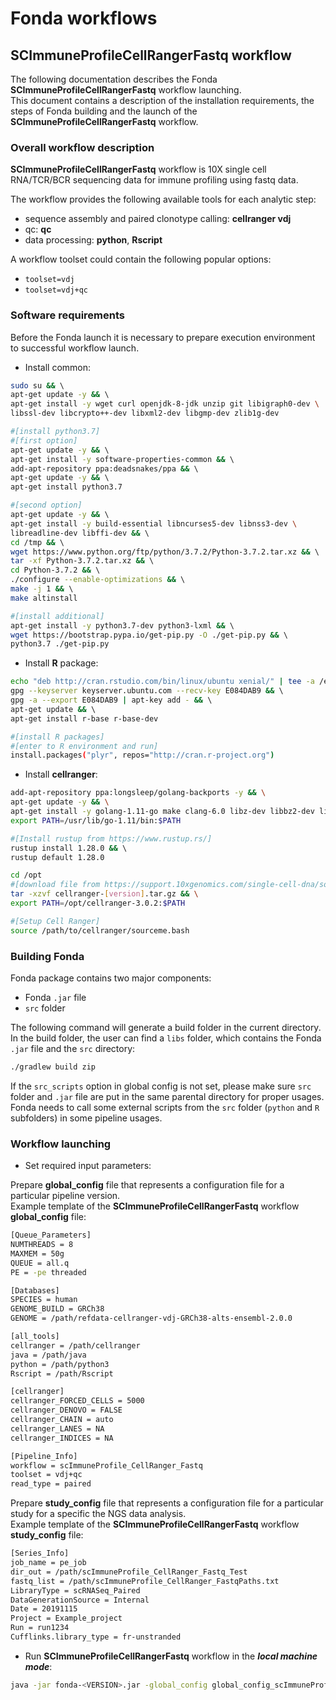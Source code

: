 # Fonda workflows

## SCImmuneProfileCellRangerFastq workflow

The following documentation describes the Fonda **SCImmuneProfileCellRangerFastq** workflow launching.  
This document contains a description of the installation requirements, the steps of Fonda building and the launch of the **SCImmuneProfileCellRangerFastq** workflow.

### Overall workflow description

**SCImmuneProfileCellRangerFastq** workflow is 10X single cell RNA/TCR/BCR sequencing data for immune profiling 
using fastq data.

The workflow provides the following available tools for each analytic step:
- sequence assembly and paired clonotype calling: **cellranger vdj**
- qc: **qc**
- data processing: **python**, **Rscript**

A workflow toolset could contain the following popular options:

- `toolset=vdj`
- `toolset=vdj+qc`

### Software requirements

Before the Fonda launch it is necessary to prepare execution environment to successful workflow launch. 

-  Install common:

``` bash
sudo su && \ 
apt-get update -y && \ 
apt-get install -y wget curl openjdk-8-jdk unzip git libigraph0-dev \ 
libssl-dev libcrypto++-dev libxml2-dev libgmp-dev zlib1g-dev 

#[install python3.7] 
#[first option] 
apt-get update -y && \ 
apt-get install -y software-properties-common && \ 
add-apt-repository ppa:deadsnakes/ppa && \ 
apt-get update -y && \ 
apt-get install python3.7 

#[second option] 
apt-get update -y && \ 
apt-get install -y build-essential libncurses5-dev libnss3-dev \ 
libreadline-dev libffi-dev && \ 
cd /tmp && \ 
wget https://www.python.org/ftp/python/3.7.2/Python-3.7.2.tar.xz && \ 
tar -xf Python-3.7.2.tar.xz && \ 
cd Python-3.7.2 && \ 
./configure --enable-optimizations && \ 
make -j 1 && \ 
make altinstall 

#[install additional] 
apt-get install -y python3.7-dev python3-lxml && \ 
wget https://bootstrap.pypa.io/get-pip.py -O ./get-pip.py && \ 
python3.7 ./get-pip.py
```

-  Install **R** package:

``` bash
echo "deb http://cran.rstudio.com/bin/linux/ubuntu xenial/" | tee -a /etc/apt/sources.list && \ 
gpg --keyserver keyserver.ubuntu.com --recv-key E084DAB9 && \ 
gpg -a --export E084DAB9 | apt-key add - && \ 
apt-get update && \ 
apt-get install r-base r-base-dev 

#[install R packages] 
#[enter to R environment and run]
install.packages("plyr", repos="http://cran.r-project.org") 
```

-  Install **cellranger**:

``` bash
add-apt-repository ppa:longsleep/golang-backports -y && \
apt-get update -y && \
apt-get install -y golang-1.11-go make clang-6.0 libz-dev libbz2-dev liblzma-dev && \ 
export PATH=/usr/lib/go-1.11/bin:$PATH

#[Install rustup from https://www.rustup.rs/] 
rustup install 1.28.0 && \ 
rustup default 1.28.0 

cd /opt
#[download file from https://support.10xgenomics.com/single-cell-dna/software/downloads/latest] 
tar -xzvf cellranger-[version].tar.gz && \
export PATH=/opt/cellranger-3.0.2:$PATH

#[Setup Cell Ranger] 
source /path/to/cellranger/sourceme.bash 
```

### Building Fonda 

Fonda package contains two major components:

- Fonda `.jar` file
- `src` folder

The following command will generate a build folder in the current directory. In the build folder, the user can find a `libs` folder, which contains the Fonda `.jar` file and the `src` directory:

``` bash
./gradlew build zip
```

If the `src_scripts` option in global config is not set, please make sure `src` folder and `.jar` file are put in the same parental directory for proper usages. Fonda needs to call some external scripts from the `src` folder (`python` and `R` subfolders) in some pipeline usages.

### Workflow launching

-   Set required input parameters:

Prepare **global_config** file that represents a configuration file for a particular pipeline version.  
Example template of the **SCImmuneProfileCellRangerFastq** workflow **global\_config** file:

``` bash
[Queue_Parameters] 
NUMTHREADS = 8 
MAXMEM = 50g 
QUEUE = all.q 
PE = -pe threaded 

[Databases] 
SPECIES = human 
GENOME_BUILD = GRCh38 
GENOME = /path/refdata-cellranger-vdj-GRCh38-alts-ensembl-2.0.0

[all_tools] 
cellranger = /path/cellranger 
java = /path/java 
python = /path/python3 
Rscript = /path/Rscript

[cellranger] 
cellranger_FORCED_CELLS = 5000 
cellranger_DENOVO = FALSE
cellranger_CHAIN = auto
cellranger_LANES = NA
cellranger_INDICES = NA

[Pipeline_Info] 
workflow = scImmuneProfile_CellRanger_Fastq
toolset = vdj+qc 
read_type = paired 
```

Prepare **study_config** file that represents a configuration file for a particular study for a specific the NGS data analysis.  
Example template of the **SCImmuneProfileCellRangerFastq** workflow **study\_config** file:

``` bash
[Series_Info] 
job_name = pe_job 
dir_out = /path/scImmuneProfile_CellRanger_Fastq_Test 
fastq_list = /path/scImmuneProfile_CellRanger_FastqPaths.txt 
LibraryType = scRNASeq_Paired 
DataGenerationSource = Internal 
Date = 20191115 
Project = Example_project 
Run = run1234 
Cufflinks.library_type = fr-unstranded   
```

- Run **SCImmuneProfileCellRangerFastq** workflow in the **_local machine mode_**:

``` bash
java -jar fonda-<VERSION>.jar -global_config global_config_scImmuneProfile_CellRanger_Fastq.txt -study_config config_scImmuneProfile_CellRanger_Fastq_test.txt -local
```
